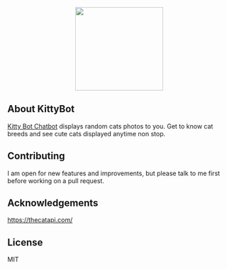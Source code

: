 <p align="center"><img height="188" width="198" src="https://i.ibb.co/3WfS8Mk/photo-2020-06-27-02-59-00.jpg"></p>

## About KittyBot

[Kitty Bot Chatbot](http://t.me/laraplaybot) displays random cats photos to you. Get to know cat breeds and see cute
cats displayed anytime non stop. 

## Contributing

I am open for new features and improvements, but please talk to me first before working on a pull request.

## Acknowledgements

https://thecatapi.com/

## License

MIT
